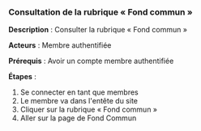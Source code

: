 ### **Consultation de la rubrique « Fond commun »** 

**Description** : Consulter la rubrique « Fond commun »

**Acteurs** : Membre authentifiée

**Prérequis** : Avoir un compte membre authentifiée

**Étapes** :

1.  Se connecter en tant que membres
2.  Le membre va dans l'entête du site
3.  Cliquer sur la rubrique « Fond commun »
4.  Aller sur la page de Fond Commun
